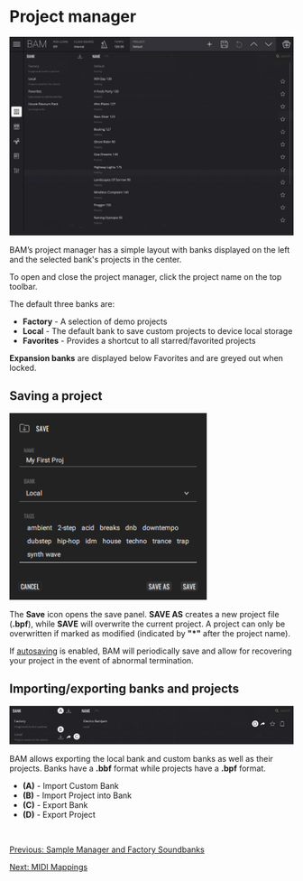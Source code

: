 # Project manager

<img src="images/project-manager/bam-beat-maker-project-manager.png" width="1000" alt="BAM Project manager" />

<br>

BAM’s project manager has a simple layout with banks displayed on the left and the selected bank's projects in the center.

To open and close the project manager, click the project name on the top
toolbar.

The default three banks are:
- **Factory** - A selection of demo projects
- **Local** - The default bank to save custom projects to device local storage
- **Favorites** - Provides a shortcut to all starred/favorited projects

**Expansion banks** are displayed below Favorites and are greyed out when locked.

## Saving a project

<img src="images/project-manager/bam-beat-maker-project-manager-save.png" width="350" alt="BAM save project menu" />

<br>

The **Save** icon opens the save panel. **SAVE AS** creates a new project file (**.bpf**), while **SAVE** will overwrite the current project. A project can only be overwritten if marked as modified (indicated by **"*"** after the project name).

If [autosaving](interface.md#preferences-menu) is enabled, BAM will periodically save and allow for recovering your project in the event of abnormal termination.

## Importing/exporting banks and projects

<img src="images/project-manager/bam-beat-maker-project-manager-overview.png" width="1000" alt="BAM save project menu" />

<br>

BAM allows exporting the local bank and custom banks as well as their projects. Banks have a **.bbf** format while projects have a **.bpf** format.

- **(A)** - Import Custom Bank
- **(B)** - Import Project into Bank
- **(C)** - Export Bank
- **(D)** - Export Project

<br>

[Previous: Sample Manager and Factory Soundbanks](sample-manager-soundbank)

[Next: MIDI Mappings](midi-mappings)

